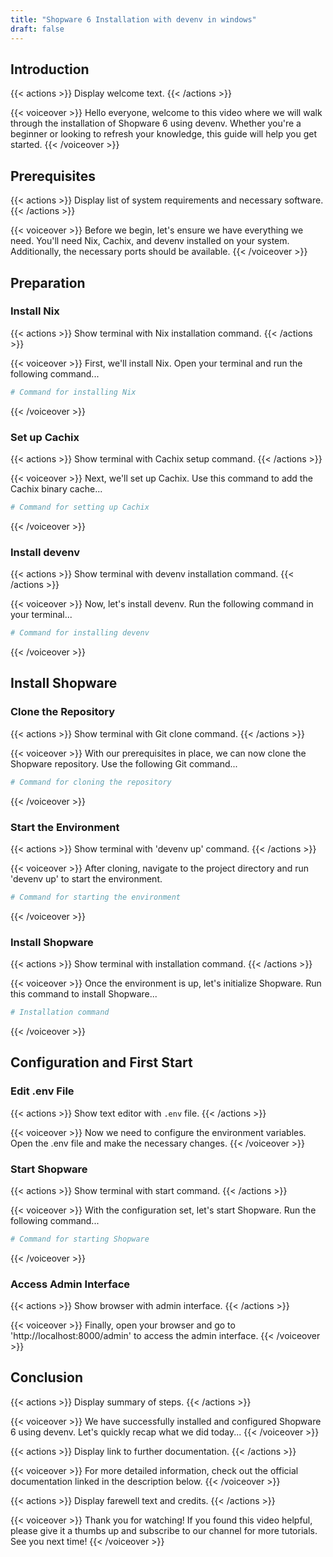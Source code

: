 ```yaml
---
title: "Shopware 6 Installation with devenv in windows"
draft: false
---
```


## Introduction

{{< actions >}}
Display welcome text.
{{< /actions >}}

{{< voiceover >}}
Hello everyone, welcome to this video where we will walk through the installation of Shopware 6 using devenv. Whether you're a beginner or looking to refresh your knowledge, this guide will help you get started.
{{< /voiceover >}}

## Prerequisites

{{< actions >}}
Display list of system requirements and necessary software.
{{< /actions >}}

{{< voiceover >}}
Before we begin, let's ensure we have everything we need. You'll need Nix, Cachix, and devenv installed on your system. Additionally, the necessary ports should be available.
{{< /voiceover >}}

## Preparation

### Install Nix

{{< actions >}}
Show terminal with Nix installation command.
{{< /actions >}}

{{< voiceover >}}
First, we'll install Nix. Open your terminal and run the following command...

```sh
# Command for installing Nix
```
{{< /voiceover >}}

### Set up Cachix

{{< actions >}}
Show terminal with Cachix setup command.
{{< /actions >}}

{{< voiceover >}}
Next, we'll set up Cachix. Use this command to add the Cachix binary cache...

```sh
# Command for setting up Cachix
```
{{< /voiceover >}}

### Install devenv

{{< actions >}}
Show terminal with devenv installation command.
{{< /actions >}}

{{< voiceover >}}
Now, let's install devenv. Run the following command in your terminal...

```sh
# Command for installing devenv
```
{{< /voiceover >}}

## Install Shopware

### Clone the Repository

{{< actions >}}
Show terminal with Git clone command.
{{< /actions >}}

{{< voiceover >}}
With our prerequisites in place, we can now clone the Shopware repository. Use the following Git command...

```sh
# Command for cloning the repository
```
{{< /voiceover >}}

### Start the Environment

{{< actions >}}
Show terminal with 'devenv up' command.
{{< /actions >}}

{{< voiceover >}}
After cloning, navigate to the project directory and run 'devenv up' to start the environment.

```sh
# Command for starting the environment
```
{{< /voiceover >}}

### Install Shopware

{{< actions >}}
Show terminal with installation command.
{{< /actions >}}

{{< voiceover >}}
Once the environment is up, let's initialize Shopware. Run this command to install Shopware...

```sh
# Installation command
```
{{< /voiceover >}}

## Configuration and First Start

### Edit .env File

{{< actions >}}
Show text editor with `.env` file.
{{< /actions >}}

{{< voiceover >}}
Now we need to configure the environment variables. Open the .env file and make the necessary changes.
{{< /voiceover >}}

### Start Shopware

{{< actions >}}
Show terminal with start command.
{{< /actions >}}

{{< voiceover >}}
With the configuration set, let's start Shopware. Run the following command...

```sh
# Command for starting Shopware
```
{{< /voiceover >}}

### Access Admin Interface

{{< actions >}}
Show browser with admin interface.
{{< /actions >}}

{{< voiceover >}}
Finally, open your browser and go to 'http://localhost:8000/admin' to access the admin interface.
{{< /voiceover >}}

## Conclusion

{{< actions >}}
Display summary of steps.
{{< /actions >}}

{{< voiceover >}}
We have successfully installed and configured Shopware 6 using devenv. Let's quickly recap what we did today...
{{< /voiceover >}}

{{< actions >}}
Display link to further documentation.
{{< /actions >}}

{{< voiceover >}}
For more detailed information, check out the official documentation linked in the description below.
{{< /voiceover >}}

{{< actions >}}
Display farewell text and credits.
{{< /actions >}}

{{< voiceover >}}
Thank you for watching! If you found this video helpful, please give it a thumbs up and subscribe to our channel for more tutorials. See you next time!
{{< /voiceover >}}